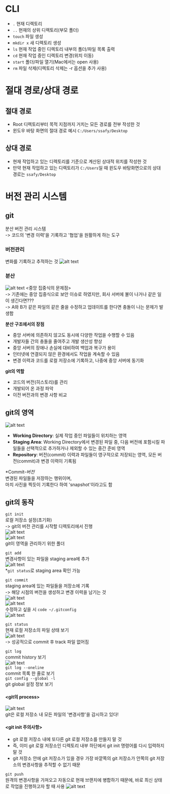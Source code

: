 # CLI
- `.` 현재 디렉토리   
- `..` 현재의 상위 디렉토리(부모 폴더)   
- `touch` 파일 생성    
- `mkdir x` 새 디렉토리 생성    
- `ls` 현재 작업 중인 디렉토리 내부의 폴더/파일 목록 출력   
- `cd` 현재 작업 중인 디렉토리 변경(위치 이동)   
- `start` 폴더/파일 열기(Mac에서는 open 사용)   
- `rm` 파일 삭제(디렉토리 삭제는 -r 옵션을 추가 사용)

# 절대 경로/상대 경로
## 절대 경로
- Root 디렉토리부터 목적 지점까지 거치는 모든 경로를 전부 작성한 것    
- 윈도우 바탕 화면의 절대 경로 예시 `C:/Users/ssafy/Desktop`
## 상대 경로
- 현재 작업하고 있는 디렉토리를 기준으로 계산된 상대적 위치를 작성한 것   
- 만약 현재 작업하고 있는 디렉토리가 `C:/Users`일 때 윈도우 바탕화면으로의 상대 경로는 `ssafy/Desktop`

# 버전 관리 시스템
## git
분산 버전 관리 시스템   
-> 코드의 '변경 이력'을 기록하고 '협업'을 원활하게 하는 도구
### 버전관리
변화를 기록하고 추적하는 것
![alt text](img/image.png)
### 분산
![alt text](img/image-1.png) 
<중앙 집중식의 문제점>  
-> 기존에는 중앙 집중식으로 보안 이슈로 하였지만, 회사 서버에 불이 나거나 같은 일이 생긴다면???    
-> A와 B가 같은 파일의 같은 줄을 수정하고 업데이트를 한다면 충돌이 나는 문제가 발생함

**분산 구조에서의 장점**
- 중앙 서버에 의존하지 않고도 동시에 다양한 작업을 수행할 수 있음
- 개발자들 간의 충돌을 줄여주고 개발 생산성 향상
- 중앙 서버의 장애나 손실에 대비하여 백업과 복구가 용이
- 인터넷에 연결되지 않은 환경에서도 작업을 계속할 수 있음
- 변경 이력과 코드를 로컬 저장소에 기록하고, 나중에 중앙 서버에 동기화

**git의 역할**
- 코드의 버전(히스토리)를 관리
- 개발되어 온 과정 파악
- 이전 버전과의 변경 사항 비교

## git의 영역
![alt text](img/image-2.png)
- **Working Directory**: 실제 작업 중인 파일들이 위치하는 영역   
- **Staging Area**: Working Directory에서 변경된 파일 중, 다음 버전에 포함시킬 파일들을 선택적으로 추가하거나 제외할 수 있는 중간 준비 영역
- **Repository**: 버전(commit) 이력과 파일들이 영구적으로 저장되는 영역, 모든 버전(commit)과 변경 이력이 기록됨

*Commit-*버전*   
변경된 파일들을 저장하는 행위이며,   
마치 사진을 찍듯이 기록한다 하여 'snapshot'이라고도 함

## git의 동작
`git init`   
로컬 저장소 설정(초기화)   
-> git의 버전 관리를 시작할 디렉토리에서 진행   
![alt text](img/image-10.png)   
![alt text](img/image-3.png)   
git이 영역을 관리하기 위한 폴더

`git add`   
변경사항이 있는 파일을 staging area에 추가   
![alt text](img/image-4.png)   
*`git status`로 staging area 확인 가능

`git commit`   
staging area에 있는 파일들을 저장소에 기록      
-> 해당 시점의 버전을 생성하고 변경 이력을 남기는 것   
![alt text](img/image-5.png)   
![alt text](img/image-6.png)      
수정하고 싶을 시 `code ~/.gitconfig`   
![alt text](img/image-7.png)     

`git status`   
현재 로컬 저장소의 파일 상태 보기   
![alt text](img/image-8.png)     
-> 성공적으로 commit 후 track 파일 없어짐       

`git log`   
commit history 보기   
![alt text](img/image-9.png)       
`git log --oneline`  
commit 목록 한 줄로 보기   
`git config --global -l`   
git global 설정 정보 보기   

#### <git의 process>
![alt text](img/image-11.png)      
git은 로컬 저장소 내 모든 파일의 '변경사항'을 감시하고 있다!

#### <git init 주의사항>
- git 로컬 저장소 내에 또다른 git 로컬 저장소를 만들지 말 것
- 즉, 이미 git 로컬 저장소인 디렉토리 내부 하단에서  git init 명령어를 다시 입력하지 말 것
- git 저장소 안에 git 저장소가 있을 경우 가장 바깥쪽의 git 저장소가 안쪽의 git 저장소의 변경사항을 추적할 수 없기 때문

`git push`   
원격의 변경사항을 가져오고 자동으로 현재 브랜치에 병합하기 때문에, 바로 최신 상태로 작업을 진행하고자 할 때 사용
![alt text](img/image-12.png)